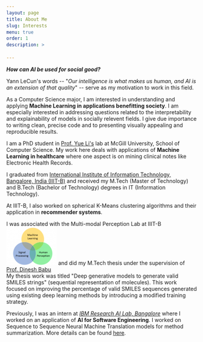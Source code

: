 ```yaml
---
layout: page
title: About Me
slug: Interests
menu: true
order: 1
description: >
   
---
```

  **_How can AI be used for social good?_**

Yann LeCun's words -- "*Our intelligence is what makes us human, and AI is an extension of that quality*" -- serve as my motivation to work in this field. 

As a Computer Science major, I am interested in understanding and applying <b>Machine Learning in applications benefitting society</b>. I am especially interested in addressing questions related to the interpretability and explainability of models in socially relevent fields. I give due importance to writing clean, precise code and to presenting visually appealing and reproducible results. 

I am a PhD student in <a href="https://www.cs.mcgill.ca/~yueli/index.html">Prof. Yue Li's</a> lab at McGill University, School of Computer Science. My work here deals with applications of <b>Machine Learning in healthcare</b> where one aspect is on mining clinical notes like Electronic Health Records.
 
I graduated from <a href="https://www.iiitb.ac.in/">International Institute of Information Technology, Bangalore, India (IIIT-B)</a> and received my M.Tech (Master of Technology) and B.Tech (Bachelor of Technology) degrees in IT (Information Technology). 

At IIIT-B, I also worked on spherical K-Means clustering algorithms and their application in <b>recommender systems</b>.

I was associated with the Multi-modal Perception Lab at IIIT-B 
<a href="http://mpl.iiitb.ac.in/"> <img border="0" src="/assets/img/mpl.png" width="133" height="100"></a>
and did my M.Tech thesis under the supervision of <a href="https://www.iiitb.ac.in/faculty_page.php?name=dineshbabujayagopi">Prof. Dinesh Babu</a>
<br> My thesis work was titled "Deep generative models to generate valid SMILES strings" (sequential representation of molecules). This work focused on improving the percentage of valid SMILES sequences generated using existing deep learning methods by introducing a modified training strategy. 
 

Previously, I was an intern at <a href="http://www.research.ibm.com/labs/india/"><i>IBM Research AI Lab, Bangalore</i></a> where I worked on an application of <b>AI for Software Engineering</b>. I worked on Sequence to Sequence Neural Machine Translation models for method summarization. More details can be found <a href="https://nair-p.github.io/projects/">here</a>.



